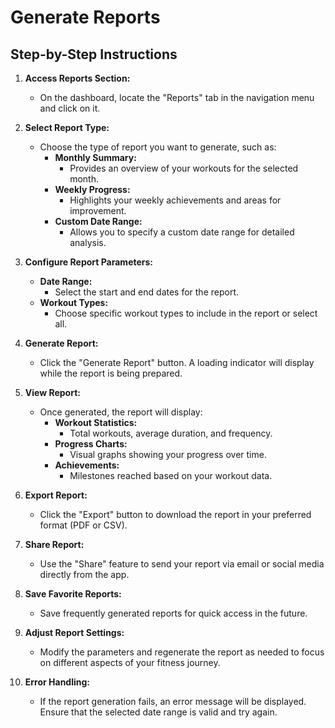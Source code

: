 # Generate Reports

## Step-by-Step Instructions

1. **Access Reports Section:**
   - On the dashboard, locate the "Reports" tab in the navigation menu and click on it.

2. **Select Report Type:**
   - Choose the type of report you want to generate, such as:
     - **Monthly Summary:**
       - Provides an overview of your workouts for the selected month.
     - **Weekly Progress:**
       - Highlights your weekly achievements and areas for improvement.
     - **Custom Date Range:**
       - Allows you to specify a custom date range for detailed analysis.

3. **Configure Report Parameters:**
   - **Date Range:**
     - Select the start and end dates for the report.
   - **Workout Types:**
     - Choose specific workout types to include in the report or select all.

4. **Generate Report:**
   - Click the "Generate Report" button. A loading indicator will display while the report is being prepared.

5. **View Report:**
   - Once generated, the report will display:
     - **Workout Statistics:**
       - Total workouts, average duration, and frequency.
     - **Progress Charts:**
       - Visual graphs showing your progress over time.
     - **Achievements:**
       - Milestones reached based on your workout data.

6. **Export Report:**
   - Click the "Export" button to download the report in your preferred format (PDF or CSV).

7. **Share Report:**
   - Use the "Share" feature to send your report via email or social media directly from the app.

8. **Save Favorite Reports:**
   - Save frequently generated reports for quick access in the future.

9. **Adjust Report Settings:**
   - Modify the parameters and regenerate the report as needed to focus on different aspects of your fitness journey.

10. **Error Handling:**
    - If the report generation fails, an error message will be displayed. Ensure that the selected date range is valid and try again.